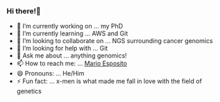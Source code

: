 ### Hi there!👋

- 🔭 I’m currently working on ... my PhD 
- 🌱 I’m currently learning ... AWS and Git
- 👯 I’m looking to collaborate on ... NGS surrounding cancer genomics
- 🤔 I’m looking for help with ... Git
- 💬 Ask me about ... anything genomics!
- 📫 How to reach me: ... [Mario Esposito](mailto:mario_espo@outlook.com)
- 😄 Pronouns: ... He/Him
- ⚡ Fun fact: ... x-men is what made me fall in love with the field of genetics

